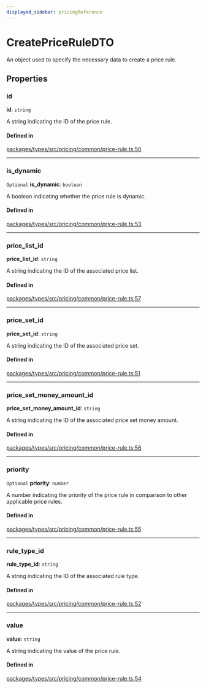```yaml
---
displayed_sidebar: pricingReference
---
```


# CreatePriceRuleDTO

An object used to specify the necessary data to create a price rule.

## Properties

### id

 **id**: `string`

A string indicating the ID of the price rule.

#### Defined in

[packages/types/src/pricing/common/price-rule.ts:50](https://github.com/medusajs/medusa/blob/daea35fe73/packages/types/src/pricing/common/price-rule.ts#L50)

___

### is\_dynamic

 `Optional` **is\_dynamic**: `boolean`

A boolean indicating whether the price rule is dynamic.

#### Defined in

[packages/types/src/pricing/common/price-rule.ts:53](https://github.com/medusajs/medusa/blob/daea35fe73/packages/types/src/pricing/common/price-rule.ts#L53)

___

### price\_list\_id

 **price\_list\_id**: `string`

A string indicating the ID of the associated price list.

#### Defined in

[packages/types/src/pricing/common/price-rule.ts:57](https://github.com/medusajs/medusa/blob/daea35fe73/packages/types/src/pricing/common/price-rule.ts#L57)

___

### price\_set\_id

 **price\_set\_id**: `string`

A string indicating the ID of the associated price set.

#### Defined in

[packages/types/src/pricing/common/price-rule.ts:51](https://github.com/medusajs/medusa/blob/daea35fe73/packages/types/src/pricing/common/price-rule.ts#L51)

___

### price\_set\_money\_amount\_id

 **price\_set\_money\_amount\_id**: `string`

A string indicating the ID of the associated price set money amount.

#### Defined in

[packages/types/src/pricing/common/price-rule.ts:56](https://github.com/medusajs/medusa/blob/daea35fe73/packages/types/src/pricing/common/price-rule.ts#L56)

___

### priority

 `Optional` **priority**: `number`

A number indicating the priority of the price rule in comparison to other applicable price rules.

#### Defined in

[packages/types/src/pricing/common/price-rule.ts:55](https://github.com/medusajs/medusa/blob/daea35fe73/packages/types/src/pricing/common/price-rule.ts#L55)

___

### rule\_type\_id

 **rule\_type\_id**: `string`

A string indicating the ID of the associated rule type.

#### Defined in

[packages/types/src/pricing/common/price-rule.ts:52](https://github.com/medusajs/medusa/blob/daea35fe73/packages/types/src/pricing/common/price-rule.ts#L52)

___

### value

 **value**: `string`

A string indicating the value of the price rule.

#### Defined in

[packages/types/src/pricing/common/price-rule.ts:54](https://github.com/medusajs/medusa/blob/daea35fe73/packages/types/src/pricing/common/price-rule.ts#L54)
